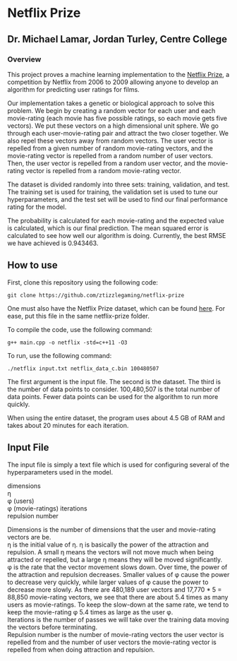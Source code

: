 # Netflix Prize 
## Dr. Michael Lamar, Jordan Turley, Centre College
### Overview

This project proves a machine learning implementation to the [Netflix Prize](https://en.wikipedia.org/wiki/Netflix_Prize), a competition by Netflix from 2006 to 2009 allowing anyone to develop an algorithm for predicting user ratings for films.

Our implementation takes a genetic or biological approach to solve this problem. We begin by creating a random vector for each user and each movie-rating (each movie has five possible ratings, so each movie gets five vectors). We put these vectors on a high dimensional unit sphere. We go through each user-movie-rating pair and attract the two closer together. We also repel these vectors away from random vectors. The user vector is repelled from a given number of random movie-rating vectors, and the movie-rating vector is repelled from a random number of user vectors. Then, the user vector is repelled from a random user vector, and the movie-rating vector is repelled from a random movie-rating vector.

The dataset is divided randomly into three sets: training, validation, and test. The training set is used for training, the validation set is used to tune our hyperparameters, and the test set will be used to find our final performance rating for the model.

The probability is calculated for each movie-rating and the expected value is calculated, which is our final prediction. The mean squared error is calculated to see how well our algorithm is doing. Currently, the best RMSE we have achieved is 0.943463.

## How to use
First, clone this repository using the following code:
```
git clone https://github.com/ztizzlegaming/netflix-prize
```
One must also have the Netflix Prize dataset, which can be found [here](https://www.dropbox.com/s/32jbztb1evu3lk3/netflix_data_c.bin?dl=0). For ease, put this file in the same netflix-prize folder.

To compile the code, use the following command:
```
g++ main.cpp -o netflix -std=c++11 -O3
```

To run, use the following command:
```
./netflix input.txt netflix_data_c.bin 100480507
```
The first argument is the input file. The second is the dataset. The third is the number of data points to consider. 100,480,507 is the total number of data points. Fewer data points can be used for the algorithm to run more quickly.

When using the entire dataset, the program uses about 4.5 GB of RAM and takes about 20 minutes for each iteration.

## Input File
The input file is simply a text file which is used for configuring several of the hyperparameters used in the model.

dimensions  
η  
φ (users)  
φ (movie-ratings)
iterations  
repulsion number

Dimensions is the number of dimensions that the user and movie-rating vectors are be.  
η is the initial value of η. η is basically the power of the attraction and repulsion. A small η means the vectors will not move much when being attracted or repelled, but a large η means they will be moved significantly.  
φ is the rate that the vector movement slows down. Over time, the power of the attraction and repulsion decreases. Smaller values of φ cause the power to decrease very quickly, while larger values of φ cause the power to decrease more slowly. As there are 480,189 user vectors and 17,770 * 5 = 88,850 movie-rating vectors, we see that there are about 5.4 times as many users as movie-ratings. To keep the slow-down at the same rate, we tend to keep the movie-rating φ 5.4 times as large as the user φ.  
Iterations is the number of passes we will take over the training data moving the vectors before terminating.  
Repulsion number is the number of movie-rating vectors the user vector is repelled from and the number of user vectors the movie-rating vector is repelled from when doing attraction and repulsion.